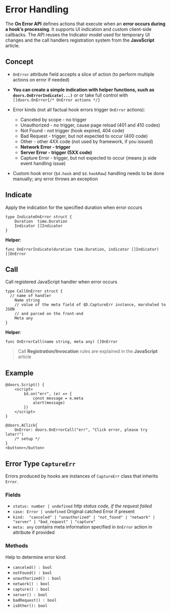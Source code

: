 # Error Handling

The **On Error API** defines actions that execute when an **error occurs during a hook’s processing**. It supports UI indication and custom client-side callbacks. The API reuses the Indicator model used for temporary UI changes and the call handlers registration system from the **JavaScript** article.

## Concept

* `OnError` attribute field accepts a slice of action (to perform multiple actions on error if needed) 
* **You can create a simple indication with helper functions, such as `doors.OnErrorIndicate(...)`** or or take full control with `[]doors.OnError{/* OnError actions */}`
* Error kinds (not all factual hook errors trigger `OnError` actions):
  * Canceled by scope - no trigger
  * Unauthorized -  no trigger, cause page reload (401 and 410 codes)
  * Not Found  - not trigger (hook expired, 404 code) 
  * Bad Request - trigger, but not expected to occur (400 code)
  * Other - other 4XX code (not used by framework, if you issued)
  * **Network Error - trigger**
  * **Server Error - trigger (5XX code)**
  * Capture Error - trigger, but not expected to occur (means js side event handling issue)
  
* Custom hook error (`$d.hook` and `$d.hookRaw`) handling needs to be done manually; any error throws an exception

## Indicate 

Apply the indication for the specified duration when error occurs

```templ
type IndicateOnError struct {
	Duration  time.Duration
	Indicator []Indicator
}
```

**Helper**: 

```templ
func OnErrorIndicate(duration time.Duration, indicator []Indicator) []OnError 
```

## Call

Call registered JavaScript handler when error occurs

```templ
type CallOnError struct {
  // name of handler
	Name string
	// value of the meta field of $D.CaptureErr instance, marshaled to JSON
	// and parced on the front-end
	Meta any
}
```

**Helper**:

```templ
func OnErrorCall(name string, meta any) []OnError 
```

> Call **Registration/Invocation** rules are explained in the **JavaScript** article

## Example

```templ
@doors.Script() {
    <script>
        $d.on("err", (e) => {
        	const message = e.meta
        	alert(message)
        })
    </script>
}

@doors.AClick{
	OnError: doors.OnErrorCall("err", "Click error, please try later!")
	/* setup */
}
<button></button>
```



## Error Type `CaptureErr`

Errors produced by hooks are instances of `CaptureErr` class that inherits `Error`.

### Fields

* `status: number | undefined`
  *http status code, if the request failed*
* `case: Error | undefined`
  Original catched Error if present
* `kind:  "canceled" | "unauthorized" | "not_found" | "network" | "server" | "bad_request" | "capture"`
* `meta: any`
  contains meta information specified in `OnError` action in attribute if provided

### Methods

Help to determine error kind:

* `canceled() : bool`
* `notFound() : bool`
* `unauthorized() : bool`
* `network() : bool`
* `capture() : bool`
* `server() : bool`
* `badRequest() : bool`
* `isOther(): bool`

